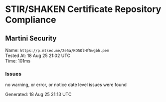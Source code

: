 # STIR/SHAKEN Certificate Repository Compliance

## Martini Security

Name: `https://p.mtsec.me/2e5a/KO5OlHf5wgbh.pem`\
Tested At: 18 Aug 25 21:02 UTC\
Time: 101ms

### Issues

no warning, or error, or notice date level issues were found

Generated: 18 Aug 25 21:13 UTC